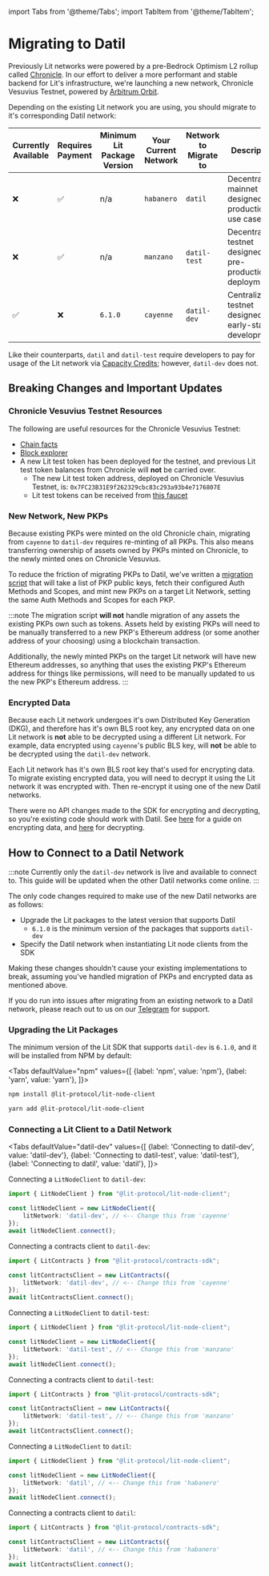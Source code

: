 import Tabs from '@theme/Tabs';
import TabItem from '@theme/TabItem';

# Migrating to Datil

Previously Lit networks were powered by a pre-Bedrock Optimism L2 rollup called [Chronicle](../../network/rollup.mdx). In our effort to deliver a more performant and stable backend for Lit's infrastructure, we're launching a new network, Chronicle Vesuvius Testnet, powered by [Arbitrum Orbit](https://arbitrum.io/orbit).

Depending on the existing Lit network you are using, you should migrate to it's corresponding Datil network:

| Currently Available | Requires Payment | Minimum Lit Package Version | Your Current Network | Network to Migrate to | Description                                                 |
| --------------------| ---------------- | -------------------- | -------------------- | -------------------- | ------------------------------------------------------------ |
|          ❌         |          ✅      | n/a     | `habanero`           | `datil`               | Decentralized mainnet designed for production use cases      |
|          ❌         |          ✅      | n/a     | `manzano`            | `datil-test`          | Decentralized testnet designed for pre-production deployment |
|          ✅         |          ❌      | `6.1.0` | `cayenne`            | `datil-dev`           | Centralized testnet designed for early-stage development     |

Like their counterparts, `datil` and `datil-test` require developers to pay for usage of the Lit network via [Capacity Credits](../capacity-credits.md); however, `datil-dev` does not.

## Breaking Changes and Important Updates

### Chronicle Vesuvius Testnet Resources

The following are useful resources for the Chronicle Vesuvius Testnet:

- [Chain facts](https://app.conduit.xyz/published/view/vesuvius-as793xpg5g)
- [Block explorer](https://vesuvius-explorer.litprotocol.com/)
- A new Lit test token has been deployed for the testnet, and previous Lit test token balances from Chronicle will **not** be carried over.
  - The new Lit test token address, deployed on Chronicle Vesuvius Testnet, is: `0x7FC23B31E9f262329cbc83c293a93b4e7176807E`
  - Lit test tokens can be received from [this faucet](https://datil-dev-faucet.vercel.app/)

### New Network, New PKPs

Because existing PKPs were minted on the old Chronicle chain, migrating from `cayenne` to `datil-dev` requires re-minting of all PKPs. This also means transferring ownership of assets owned by PKPs minted on Chronicle, to the newly minted ones on Chronicle Vesuvius.

To reduce the friction of migrating PKPs to Datil, we've written a [migration script](https://github.com/LIT-Protocol/developer-guides-code/tree/wyatt/pkp-migration-script/pkp-migration/nodejs) that will take a list of PKP public keys, fetch their configured Auth Methods and Scopes, and mint new PKPs on a target Lit Network, setting the same Auth Methods and Scopes for each PKP.

:::note
The migration script **will not** handle migration of any assets the existing PKPs own such as tokens. Assets held by existing PKPs will need to be manually transferred to a new PKP's Ethereum address (or some another address of your choosing) using a blockchain transaction.

Additionally, the newly minted PKPs on the target Lit network will have new Ethereum addresses, so anything that uses the existing PKP's Ethereum address for things like permissions, will need to be manually updated to us the new PKP's Ethereum address.
:::

### Encrypted Data

Because each Lit network undergoes it's own Distributed Key Generation (DKG), and therefore has it's own BLS root key, any encrypted data on one Lit network is **not** able to be decrypted using a different Lit network. For example, data encrypted using `cayenne`'s public BLS key, will **not** be able to be decrypted using the `datil-dev` network.

Each Lit network has it's own BLS root key that's used for encrypting data. To migrate existing encrypted data, you will need to decrypt it using the Lit network it was encrypted with. Then re-encrypt it using one of the new Datil networks.

There were no API changes made to the SDK for encrypting and decrypting, so you're existing code should work with Datil. See [here](../../sdk/access-control/quick-start#performing-encryption) for a guide on encrypting data, and [here](../../sdk/access-control/quick-start#performing-decryption) for decrypting.

## How to Connect to a Datil Network

:::note
Currently only the `datil-dev` network is live and available to connect to. This guide will be updated when the other Datil networks come online.
:::

The only code changes required to make use of the new Datil networks are as follows:

- Upgrade the Lit packages to the latest version that supports Datil
  - `6.1.0` is the minimum version of the packages that supports `datil-dev`
- Specify the Datil network when instantiating Lit node clients from the SDK

Making these changes shouldn't cause your existing implementations to break, assuming you've handled migration of PKPs and encrypted data as mentioned above.

If you do run into issues after migrating from an existing network to a Datil network, please reach out to us on our [Telegram](https://t.me/+aa73FAF9Vp82ZjJh) for support.

### Upgrading the Lit Packages

The minimum version of the Lit SDK that supports `datil-dev` is `6.1.0`, and it will be installed from NPM by default:

<Tabs
defaultValue="npm"
values={[
{label: 'npm', value: 'npm'},
{label: 'yarn', value: 'yarn'},
]}>
<TabItem value="npm">

```bash
npm install @lit-protocol/lit-node-client
```

</TabItem>

<TabItem value="yarn">

```bash
yarn add @lit-protocol/lit-node-client
```

</TabItem>
</Tabs>

### Connecting a Lit Client to a Datil Network

<Tabs
defaultValue="datil-dev"
values={[
{label: 'Connecting to datil-dev', value: 'datil-dev'},
{label: 'Connecting to datil-test', value: 'datil-test'},
{label: 'Connecting to datil', value: 'datil'},
]}>
<TabItem value="datil-dev">

Connecting a `LitNodeClient` to `datil-dev`:

```ts
import { LitNodeClient } from "@lit-protocol/lit-node-client";

const litNodeClient = new LitNodeClient({
    litNetwork: 'datil-dev', // <-- Change this from 'cayenne'
});
await litNodeClient.connect();
```

Connecting a contracts client to `datil-dev`:

```ts
import { LitContracts } from "@lit-protocol/contracts-sdk";

const litContractsClient = new LitContracts({
    litNetwork: 'datil-dev', // <-- Change this from 'cayenne'
});
await litContractsClient.connect();
```

</TabItem>

<TabItem value="datil-test">

Connecting a `LitNodeClient` to `datil-test`:

```ts
import { LitNodeClient } from "@lit-protocol/lit-node-client";

const litNodeClient = new LitNodeClient({
    litNetwork: 'datil-test', // <-- Change this from 'manzano'
});
await litNodeClient.connect();
```

Connecting a contracts client to `datil-test`:

```ts
import { LitContracts } from "@lit-protocol/contracts-sdk";

const litContractsClient = new LitContracts({
    litNetwork: 'datil-test', // <-- Change this from 'manzano'
});
await litContractsClient.connect();
```

</TabItem>

<TabItem value="datil">

Connecting a `LitNodeClient` to `datil`:

```ts
import { LitNodeClient } from "@lit-protocol/lit-node-client";

const litNodeClient = new LitNodeClient({
    litNetwork: 'datil', // <-- Change this from 'habanero'
});
await litNodeClient.connect();
```

Connecting a contracts client to `datil`:

```ts
import { LitContracts } from "@lit-protocol/contracts-sdk";

const litContractsClient = new LitContracts({
    litNetwork: 'datil', // <-- Change this from 'habanero'
});
await litContractsClient.connect();
```

</TabItem>
</Tabs>
